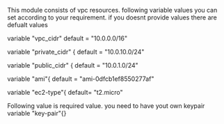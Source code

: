 This module consists of vpc resources.
following variable values you can set according to your requirement. if you doesnt provide values there are defualt values

variable "vpc_cidr" 
default = "10.0.0.0/16"


variable "private_cidr" {
default = "10.0.10.0/24"

variable "public_cidr" {
default = "10.0.1.0/24"

variable "ami"{
default = "ami-0dfcb1ef8550277af"

variable "ec2-type"{
default= "t2.micro"

Following value is required value. you need to have yout own keypair
variable "key-pair"{}